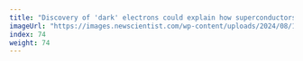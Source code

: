 ```yaml
---
title: "Discovery of 'dark' electrons could explain how superconductors work"
imageUrl: "https://images.newscientist.com/wp-content/uploads/2024/08/16155449/SEI_217584145.jpg?width=788"
index: 74
weight: 74
---
```

